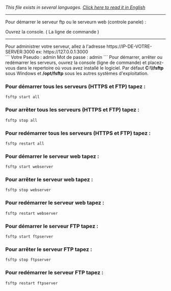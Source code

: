 <i>This file exists in several languages. <a href="HELP.md"><u>Click here to read it in English</u></a></i>

<hr>

Pour démarrer le serveur ftp ou le serveurn web (controle panele) :

Ouvrez la console. ( La ligne de commande )



<hr>
Pour administrer votre serveur, allez à l'adresse https://IP-DE-VOTRE-SERVER:3000 ex: https://127.0.0.1:3000<br>
```
Votre Pseudo : admin
Mot de passe : admin
```
Pour démarrer, arrêter ou redémarrer les serveurs, ouvrez la console (ligne de commande) et placez-vous dans le repertoire où vous avez installé le logiciel. Par défaut <b>C:\\fsftp</b> sous Windows et <b>/opt/fsftp</b> sous les autres systèmes d'exploitation.<br>

### Pour démarrer tous les serveurs (HTTPS et FTP) tapez :
	fsftp start all
### Pour arrêter tous les serveurs (HTTPS et FTP) tapez :
	fsftp stop all
### Pour redémarrer tous les serveurs (HTTPS et FTP) tapez :
	fsftp restart all

### Pour démarrer le serveur web tapez :
	fsftp start webserver
### Pour arrêter le serveur web tapez :
	fsftp stop webserver
### Pour redémarrer le serveur web tapez :
	fsftp restart webserver

### Pour démarrer le serveur FTP tapez :
	fsftp start ftpserver
### Pour arrêter le serveur FTP tapez :
	fsftp stop ftpserver
### Pour redémarrer le serveur FTP tapez :
	fsftp restart ftpserver





